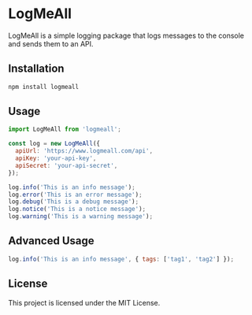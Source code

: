 # LogMeAll

LogMeAll is a simple logging package that logs messages to the console and sends them to an API.

## Installation

```bash
npm install logmeall
```

## Usage

```javascript
import LogMeAll from 'logmeall';

const log = new LogMeAll({
  apiUrl: 'https://www.logmeall.com/api',
  apiKey: 'your-api-key',
  apiSecret: 'your-api-secret',
});

log.info('This is an info message');
log.error('This is an error message');
log.debug('This is a debug message');
log.notice('This is a notice message');
log.warning('This is a warning message');
```

## Advanced Usage

```javascript
log.info('This is an info message', { tags: ['tag1', 'tag2'] });
```

## License

This project is licensed under the MIT License.